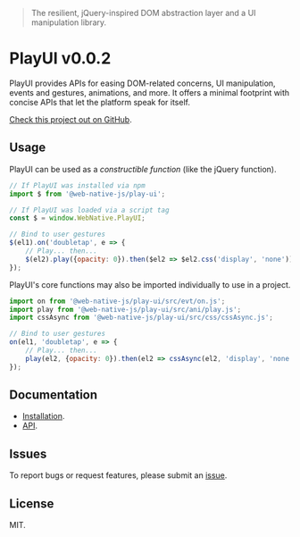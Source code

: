 > The resilient, jQuery-inspired DOM abstraction layer and a UI manipulation library.

# PlayUI v0.0.2

PlayUI provides APIs for easing DOM-related concerns, UI manipulation, events and gestures, animations, and more. It offers a minimal footprint with concise APIs that let the platform speak for itself.

[Check this project out on GitHub](https://github.com/web-native/play-ui).

## Usage

PlayUI can be used as a *constructible function* (like the jQuery function).

```js
// If PlayUI was installed via npm
import $ from '@web-native-js/play-ui';

// If PlayUI was loaded via a script tag
const $ = window.WebNative.PlayUI;

// Bind to user gestures
$(el1).on('doubletap', e => {
    // Play... then...
    $(el2).play({opacity: 0}).then($el2 => $el2.css('display', 'none'));
});
```

PlayUI's core functions may also be imported individually to use in a project.

```js
import on from '@web-native-js/play-ui/src/evt/on.js';
import play from '@web-native-js/play-ui/src/ani/play.js';
import cssAsync from '@web-native-js/play-ui/src/css/cssAsync.js';

// Bind to user gestures
on(el1, 'doubletap', e => {
    // Play... then...
    play(el2, {opacity: 0}).then(el2 => cssAsync(el2, 'display', 'none'));
});
```

## Documentation

+ [Installation](https://docs.web-native.dev/play-ui/v002/installation.md).
+ [API](https://docs.web-native.dev/play-ui/v002/api).

## Issues

To report bugs or request features, please submit an [issue](https://github.com/web-native/play-ui/issues).

## License

MIT.
